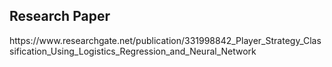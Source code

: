 <h2>Research Paper</h2>
https://www.researchgate.net/publication/331998842_Player_Strategy_Classification_Using_Logistics_Regression_and_Neural_Network


